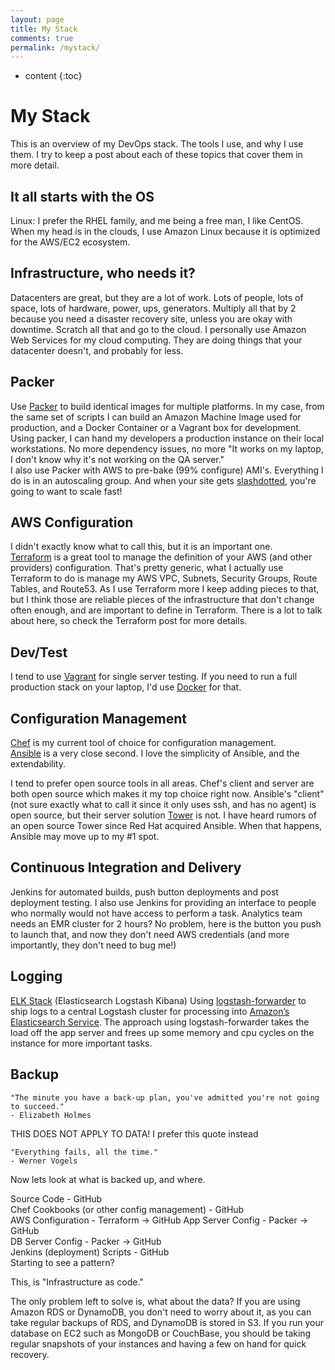 ```yaml
---
layout: page
title: My Stack
comments: true
permalink: /mystack/
---
```


* content
{:toc}

# My Stack
This is an overview of my DevOps stack. The tools I use, and why I use them. I try to keep a post about each of these topics that cover them in more detail.

## It all starts with the OS
Linux: I prefer the RHEL family, and me being a free man, I like CentOS. When my head is in the clouds, I use Amazon Linux because it is optimized for the AWS/EC2 ecosystem.


## Infrastructure, who needs it?
Datacenters are great, but they are a lot of work. Lots of people, lots of space, lots of hardware, power, ups, generators. Multiply all that by 2 because you need a disaster recovery site, unless you are okay with downtime. Scratch all that and go to the cloud. I personally use Amazon Web Services for my cloud computing. They are doing things that your datacenter doesn't, and probably for less.

## Packer
Use [Packer](https://www.packer.io/) to build identical images for multiple platforms. In my case, from the same set of scripts I can build an Amazon Machine Image used for production, and a Docker Container or a Vagrant box for development. Using packer, I can hand my developers a production instance on their local workstations. No more dependency issues, no more "It works on my laptop, I don't know why it's not working on the QA server."  
I also use Packer with AWS to pre-bake (99% configure) AMI's. Everything I do is in an autoscaling group. And when your site gets [slashdotted](https://en.wikipedia.org/wiki/Slashdot_effect), you're going to want to scale fast!

## AWS Configuration
I didn't exactly know what to call this, but it is an important one.  
[Terraform](https://www.terraform.io/) is a great tool to manage the definition of your AWS (and other providers) configuration. That's pretty generic, what I actually use Terraform to do is manage my AWS VPC, Subnets, Security Groups, Route Tables, and Route53. As I use Terraform more I keep adding pieces to that, but I think those are reliable pieces of the infrastructure that don't change often enough, and are important to define in Terraform. There is a lot to talk about here, so check the Terraform post for more details.

## Dev/Test
I tend to use [Vagrant](https://www.vagrantup.com/) for single server testing. If you need to run a full production stack on your laptop, I'd use [Docker](https://www.docker.com/) for that.

## Configuration Management
[Chef](https://www.chef.io/) is my current tool of choice for configuration management.  
[Ansible](https://www.ansible.com/) is a very close second. I love the simplicity of Ansible, and the extendability.

I tend to prefer open source tools in all areas. Chef's client and server are both open source which makes it my top choice right now. Ansible's "client" (not sure exactly what to call it since it only uses ssh, and has no agent) is open source, but their server solution [Tower](https://www.ansible.com/tower) is not. I have heard rumors of an open source Tower since Red Hat acquired Ansible. When that happens, Ansible may move up to my #1 spot.

## Continuous Integration and Delivery
Jenkins for automated builds, push button deployments and post deployment testing. I also use Jenkins for providing an interface to people who normally would not have access to perform a task. Analytics team needs an EMR cluster for 2 hours? No problem, here is the button you push to launch that, and now they don't need AWS credentials (and more importantly, they don't need to bug me!)

## Logging
[ELK Stack](https://www.elastic.co/webinars/introduction-elk-stack) (Elasticsearch Logstash Kibana) Using [logstash-forwarder](https://github.com/elastic/logstash-forwarder) to ship logs to a central Logstash cluster for processing into [Amazon’s Elasticsearch Service](https://aws.amazon.com/elasticsearch-service/). The approach using logstash-forwarder takes the load off the app server and frees up some memory and cpu cycles on the instance for more important tasks.

## Backup
    "The minute you have a back-up plan, you've admitted you're not going to succeed."
    - Elizabeth Holmes

THIS DOES NOT APPLY TO DATA!
I prefer this quote instead

    "Everything fails, all the time."
    - Werner Vogels

Now lets look at what is backed up, and where.

Source Code - GitHub  
Chef Cookbooks (or other config management) - GitHub  
AWS Configuration - Terraform -> GitHub
App Server Config - Packer -> GitHub  
DB Server Config - Packer -> GitHub  
Jenkins (deployment) Scripts - GitHub  
Starting to see a pattern?  

This, is "Infrastructure as code."

The only problem left to solve is, what about the data? If you are using Amazon RDS or DynamoDB, you don't need to worry about it, as you can take regular backups of RDS, and DynamoDB is stored in S3. If you run your database on EC2 such as MongoDB or CouchBase, you should be taking regular snapshots of your instances and having a few on hand for quick recovery.
